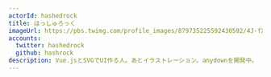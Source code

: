 ```yaml
---
actorId: hashedrock
title: はっしゅろっく
imageUrl: https://pbs.twimg.com/profile_images/879735225592430592/4J-fXEZ3_200x200.jpg
accounts:
  twitter: hashedrock
  github: hashrock
description: Vue.jsとSVGでUI作る人。あとイラストレーション。anydownを開発中。
---
```

